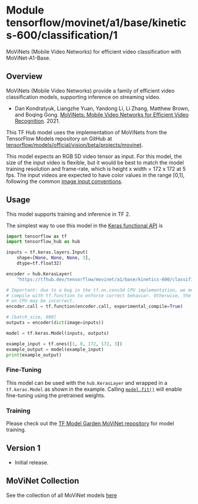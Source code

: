 # Module tensorflow/movinet/a1/base/kinetics-600/classification/1

MoViNets (Mobile Video Networks) for efficient video classification with MoViNet-A1-Base.

<!-- asset-path: internal -->
<!-- dataset: kinetics-600 -->
<!-- fine-tunable: true -->
<!-- format: saved_model_2 -->
<!-- language: en -->
<!-- module-type: video-classification -->
<!-- network-architecture: MoViNet -->

## Overview

MoViNets (Mobile Video Networks) provide a family of efficient video
classification models, supporting inference on streaming video.

* Dan Kondratyuk, Liangzhe Yuan, Yandong Li, Li Zhang, Matthew Brown, and
Boqing Gong. [MoViNets: Mobile Video Networks for Efficient Video Recognition](https://arxiv.org/abs/2103.11511). 2021.

This TF Hub model uses the implementation of MoViNets from the TensorFlow
Models repository on GitHub at
[tensorflow/models/official/vision/beta/projects/movinet](https://github.com/tensorflow/models/tree/master/official/vision/beta/projects).

This model expects an RGB 5D video tensor as input. For this model, the size of
the input video is flexible, but it would be best to
match the model training resolution and frame-rate, which is height x width =
172 x 172 at 5 fps. The input videos are
expected to have color values in the range [0,1], following the common
[image input conventions](https://www.tensorflow.org/hub/common_signatures/images#input).

## Usage

This model supports training and inference in TF 2.

The simplest way to use this model in the
[Keras functional API](https://www.tensorflow.org/guide/keras/functional)
is

```python
import tensorflow as tf
import tensorflow_hub as hub

inputs = tf.keras.layers.Input(
    shape=[None, None, None, 3],
    dtype=tf.float32)

encoder = hub.KerasLayer(
    "https://tfhub.dev/tensorflow/movinet/a1/base/kinetics-600/classification/1")

# Important: due to a bug in the tf.nn.conv3d CPU implementation, we must
# compile with tf.function to enforce correct behavior. Otherwise, the output
# on CPU may be incorrect.
encoder.call = tf.function(encoder.call, experimental_compile=True)

# [batch_size, 600]
outputs = encoder(dict(image=inputs))

model = tf.keras.Model(inputs, outputs)

example_input = tf.ones([1, 8, 172, 172, 3])
example_output = model(example_input)
print(example_output)
```

### Fine-Tuning

This model can be used with the `hub.KerasLayer` and wrapped in a
`tf.keras.Model` as shown in the example. Calling [`model.fit()`](https://www.tensorflow.org/api_docs/python/tf/keras/Model#fit)
will enable fine-tuning using the pretrained weights.

### Training

Please check out the [TF Model Garden MoViNet repository](https://github.com/tensorflow/models/tree/master/official/vision/beta/projects)
for model training.

## Version 1

* Initial release.

## MoViNet Collection

See the collection of all MoViNet models [here](https://tfhub.dev/google/collections/movinet/1)
